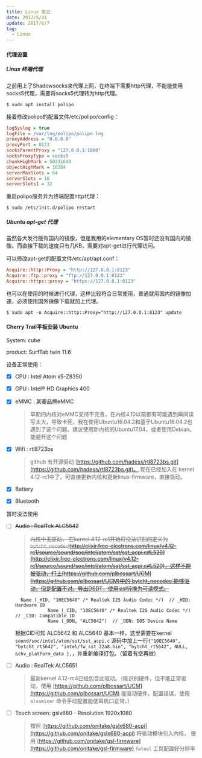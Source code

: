 ```yaml
---
title: Linux 笔记
date: 2017/5/31
update: 2017/6/7
tag:
  - Linux
---
```



#### 代理设置

##### Linux 终端代理

之前用上了Shadowsocks来代理上网，在终端下需要http代理，不能能使用socks5代理，需要将socks5代理转为http代理。

```shell
$ sudo apt install polipo
```
接着修改polipo的配置文件/etc/polipo/config：
```ini
logSyslog = true
logFile = /var/log/polipo/polipo.log
proxyAddress = "0.0.0.0"
proxyPort = 8123
socksParentProxy = "127.0.0.1:1080"
socksProxyType = socks5
chunkHighMark = 50331648
objectHighMark = 16384
serverMaxSlots = 64
serverSlots = 16
serverSlots1 = 32
```
重启polipo服务并为终端配置http代理：
```shell
$ sudo /etc/init.d/polipo restart
```


##### Ubuntu apt-get 代理

虽然各大发行版有国内的镜像，但是我用的elementary OS暂时还没有国内的镜像。而直接下载的速度只有几KB，需要对apt-get进行代理访问。

可以修改apt-get的配置文件/etc/apt/apt.conf：
```ini
Acquire::http::Proxy = "http://127.0.0.1:8123"
Acquire::ftp::proxy = "ftp://127.0.0.1:8123"
Acquire::https::proxy = "https://127.0.0.1:8123"
```
也可以在使用的时候进行代理，这样比较符合日常使用，普通就用国内的镜像加速，必须使用国外镜像下载就加上代理。
```shell
$ sudo apt -o Acquire::http::Proxy="http://127.0.0.1:8123" update
```


#### Cherry Trail平板安装 Ubuntu

System: cube 

product: SurfTab twin 11.6 

设备正常使用：

- [x] CPU : Intel Atom x5-Z8350  
- [x] GPU : Intel® HD Graphics 400
- [x] eMMC : 某寨品牌eMMC
    > 早期的内核对eMMC支持不完善，在内核4.10以前都有可能遇到瞬间读写太大，导致卡死，我在使用Ubuntu16.04.2和基于Ubuntu16.04.2也遇到了这个问题。建议使用新内核的Ubuntu17.04，或者使用Debian。能避开这个问题
- [x] Wifi : rtl8723bs
    > github 有开源驱动 [https://github.com/hadess/rtl8723bs.git](https://github.com/hadess/rtl8723bs.git)， 现在已经加入在 kernel 4.12-rc1中了。可直接更新内核和更新linux-firmware，直接驱动。
- [x] Battery 
- [x] Bluetooth   


暂时没法使用

- [ ] <del>Audio : RealTek ALC5642</del>
    > <del>内核中无驱动， 在kernel 4.12-rc1开始将没法识别的定义为 `bytcht_nocodec`[http://elixir.free-electrons.com/linux/v4.12-rc1/source/sound/soc/intel/atom/sst/sst_acpi.c#L520](http://elixir.free-electrons.com/linux/v4.12-rc1/source/sound/soc/intel/atom/sst/sst_acpi.c#L520)，这样不能被驱动，打上[https://github.com/plbossart/UCM](https://github.com/plbossart/UCM)中的`bytcht_nocodec`能够驱动，但是配置不对。导出DSDT，使用iasl转换为可读模式。
    ```
      Name (_HID, "10EC5640" /* Realtek I2S Audio Codec */)  // _HID: Hardware ID
                Name (_CID, "10EC5640" /* Realtek I2S Audio Codec */)  // _CID: Compatible ID
                Name (_DDN, "ALC5642")  // _DDN: DOS Device Name
    ```
    根据CID可知 ALC5642 和 ALC5640 基本一样，这里需要在kernel `sound/soc/intel/atom/sst/sst_acpi.c` 源码中加上一行`{"10EC5640", "bytcht_rt5642", "intel/fw_sst_22a8.bin", "bytcht_rt5642", NULL, &chv_platform_data },`，并重新编译打包。（留着有空再做）</dev>
- [ ] Audio : RealTek ALC5651
    > 最新kernel 4.12-rc4已经包含此驱动。（能识别硬件，但不能正常驱动，使用 [https://github.com/plbossart/UCM](https://github.com/plbossart/UCM) 能驱动硬件，配置错误，使用 `alsamixer` 命令手动配置能使耳机口正常，）
- [ ] Touch screen: gslx680 - Resolution 1920x1080
    > 按照 [https://github.com/onitake/gslx680-acpi](https://github.com/onitake/gslx680-acpi) 将驱动模块引入内核， 使用 [https://github.com/onitake/gsl-firmware](https://github.com/onitake/gsl-firmware)  `fwtool` 工具配置好分辨率


